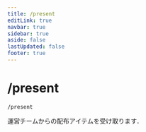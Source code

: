 ```yaml
---
title: /present
editLink: true
navbar: true
sidebar: true
aside: false
lastUpdated: false
footer: true
---
```


# /present <Badge type="info" text="SeichiAssist" />

`/present`

運営チームからの配布アイテムを受け取ります．
